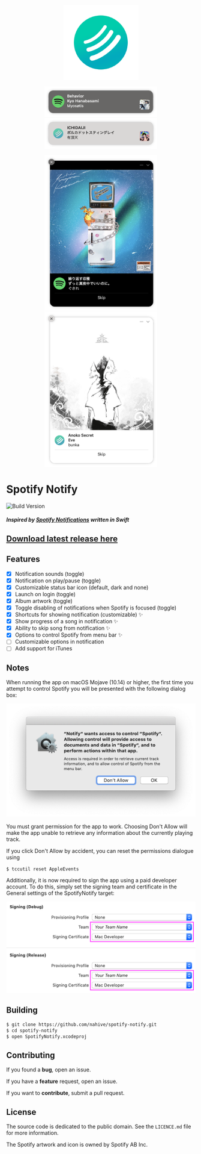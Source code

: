 
<p align="center">
<img src="https://raw.githubusercontent.com/nahive/spotify-notify/master/logo.png" alt="Spotify Notify" width="200"/>
</p>
<p align="center">
<img src="https://raw.githubusercontent.com/nahive/spotify-notify/master/p1.png" alt="normal dark mode" width="300"/>
<img src="https://raw.githubusercontent.com/nahive/spotify-notify/master/p2.png" alt="normal light mode" width="300"/>
</p>
<p align="center">
<img src="https://raw.githubusercontent.com/nahive/spotify-notify/master/p3.png" alt="extended dark mode" width="300"/>
<img src="https://raw.githubusercontent.com/nahive/spotify-notify/master/p4.png" alt="extended light mode" width="300"/>
</p>

# Spotify Notify
![Build Version](https://img.shields.io/github/release/nahive/spotify-notify.svg)
<!-- [![Build Status](https://travis-ci.org/nahive/spotify-notify.png?branch=master)](https://travis-ci.org/nahive/spotify-notify) -->
##### *Inspired by [Spotify Notifications](https://github.com/citruspi/Spotify-Notifications) written in Swift*

## [Download latest release here](https://github.com/nahive/spotify-notify/releases)

## Features

- [x] Notification sounds (toggle)
- [x] Notification on play/pause (toggle)
- [x] Customizable status bar icon (default, dark and none)
- [x] Launch on login (toggle)
- [x] Album artwork (toggle)
- [x] Toggle disabling of notifications when Spotify is focused (toggle)
- [x] Shortcuts for showing notification (customizable) ✨
- [x] Show progress of a song in notification ✨
- [x] Ability to skip song from notification ✨
- [x] Options to control Spotify from menu bar ✨
- [ ] Customizable options in notification
- [ ] Add support for iTunes

## Notes

When running the app on macOS Mojave (10.14) or higher, the first time you attempt to control Spotify you will be presented with the following dialog box:

<p align="center"><img src="docs/authorisation.png" alt="Authorisation"/></p>

You must grant permission for the app to work. Choosing Don't Allow will make the app unable to retrieve any information about the currently playing track.

If you click Don't Allow by accident, you can reset the permissions dialogue using

```
$ tccutil reset AppleEvents
```

Additionally, it is now required to sign the app using a paid developer account. To do this, simply set the signing team and certificate in the General settings of the SpotifyNotify target:

<p align="center"><img src="docs/signing.png" alt="Signing"/></p>

## Building

```
$ git clone https://github.com/nahive/spotify-notify.git
$ cd spotify-notify
$ open SpotifyNotify.xcodeproj
```

## Contributing

If you found a **bug**, open an issue.

If you have a **feature** request, open an issue.

If you want to **contribute**, submit a pull request.

## License

The source code is dedicated to the public domain. See the `LICENCE.md` file for
more information.

The Spotify artwork and icon is owned by Spotify AB Inc.
